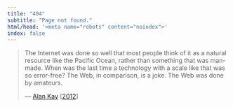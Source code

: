 ```yaml
---
title: "404"
subtitle: "Page not found."
html/head: '<meta name="robots" content="noindex">'
index: false
---
```


> The Internet was done so well that most people think of it as a natural
> resource like the Pacific Ocean, rather than something that was
> man-made. When was the last time a technology with a scale like that was so
> error-free? The Web, in comparison, is a joke. The Web was done by amateurs.
>
> &mdash; [Alan Kay](https://en.wikipedia.org/wiki/Alan_Kay)
> \[[2012](https://www.drdobbs.com/architecture-and-design/interview-with-alan-kay/240003442)\]
